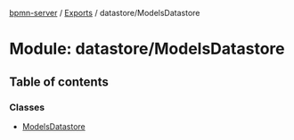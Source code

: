[bpmn-server](../README.md) / [Exports](../modules.md) / datastore/ModelsDatastore

# Module: datastore/ModelsDatastore

## Table of contents

### Classes

- [ModelsDatastore](../classes/datastore_ModelsDatastore.ModelsDatastore.md)
